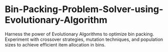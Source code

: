 # Bin-Packing-Problem-Solver-using-Evolutionary-Algorithm
Harness the power of Evolutionary Algorithms to optimize bin packing. Experiment with crossover strategies, mutation techniques, and population sizes to achieve efficient item allocation in bins.
